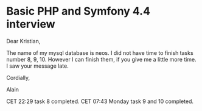 # Basic PHP and Symfony 4.4 interview

Dear Kristian, 

The name of my mysql database is neos.
I did not have time to finish tasks number 8, 9, 10. However I can finish them, if you give me a little more time.
I saw your message late.

Cordially,

Alain

CET 22:29 task 8 completed.
CET 07:43 Monday task 9 and 10 completed. 
